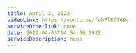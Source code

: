 ```yaml
---
title: April 3, 2022
videoLink: https://youtu.be/febPlRfT69c
serviceOrderlink: none
date: 2022-04-03T14:54:06.592Z
serviceDescription: none
---
```

